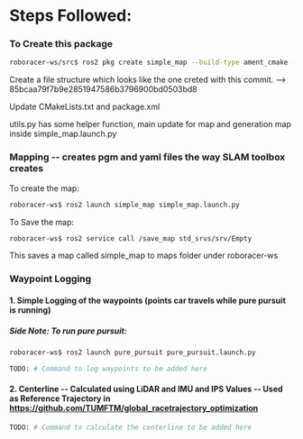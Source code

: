 # Steps Followed:

### To Create this package

```bash
roboracer-ws/src$ ros2 pkg create simple_map --build-type ament_cmake --license MIT
```

Create a file structure which looks like the one creted with this commit. --> 85bcaa79f7b9e2851947586b3796900bd0503bd8

Update CMakeLists.txt and package.xml

utils.py has some helper function, main update for map and generation map inside simple_map.launch.py

### Mapping -- creates pgm and yaml files the way SLAM toolbox creates

To create the map: 
```bash
roboracer-ws$ ros2 launch simple_map simple_map.launch.py 
```

To Save the map:
```bash
roboracer-ws$ ros2 service call /save_map std_srvs/srv/Empty
```

This saves a map called simple_map to maps folder under roboracer-ws


### Waypoint Logging

#### 1. Simple Logging of the waypoints (points car travels while pure pursuit is running)

##### Side Note: To run pure pursuit:

```bash
roboracer-ws$ ros2 launch pure_pursuit pure_pursuit.launch.py 
```

```bash
TODO: # Command to log waypoints to be added here 
```

#### 2. Centerline -- Calculated using LiDAR and IMU and IPS Values -- Used as Reference Trajectory in https://github.com/TUMFTM/global_racetrajectory_optimization

```bash
TODO: # Command to calculate the centerline to be added here
```